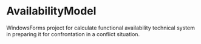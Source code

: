 # AvailabilityModel
WindowsForms project for calculate functional availability
technical system in preparing it for confrontation in a conflict situation.
